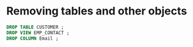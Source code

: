 # Removing tables and other objects

```sql
DROP TABLE CUSTOMER ;
DROP VIEW EMP_CONTACT ;
DROP COLUMN Email ;
``` 
